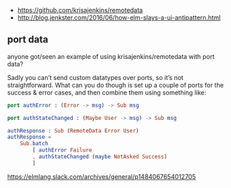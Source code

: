 - https://github.com/krisajenkins/remotedata
- http://blog.jenkster.com/2016/06/how-elm-slays-a-ui-antipattern.html

## port data

anyone got/seen an example of using krisajenkins/remotedata with port data?

Sadly you can’t send custom datatypes over ports, so it’s not straightforward. What can you do though is set up a couple of ports for the success & error cases, and then combine them using something like:

```elm
port authError : (Error -> msg) -> Sub msg

port authStateChanged : (Maybe User -> msg) -> Sub msg

authResponse : Sub (RemoteData Error User)
authResponse =
    Sub.batch
        [ authError Failure
        , authStateChanged (maybe NotAsked Success)
        ]
```

https://elmlang.slack.com/archives/general/p1484067654012705
